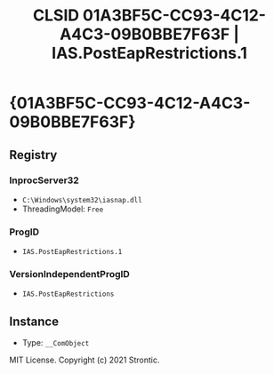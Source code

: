 ﻿---
title: "CLSID 01A3BF5C-CC93-4C12-A4C3-09B0BBE7F63F | IAS.PostEapRestrictions.1"
excerpt: What is COM-Object CLSID 01A3BF5C-CC93-4C12-A4C3-09B0BBE7F63F?
---

# {01A3BF5C-CC93-4C12-A4C3-09B0BBE7F63F}


## Registry


### InprocServer32

* `C:\Windows\system32\iasnap.dll`
* ThreadingModel: `Free`

### ProgID

* `IAS.PostEapRestrictions.1`

### VersionIndependentProgID

* `IAS.PostEapRestrictions`

## Instance

* Type: `__ComObject`

MIT License. Copyright (c) 2021 Strontic.


